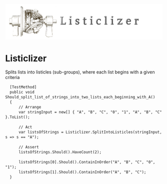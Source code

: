 ![ ](https://raw.githubusercontent.com/RobertBaldini/Listiclizer/master/Listiclizer-Logo-png.png)

# Listiclizer
Splits lists into listicles (sub-groups), where each list begins with a given criteria

```
  [TestMethod]
  public void Should_split_list_of_strings_into_two_lists_each_beginning_with_A()
  {
      // Arrange
      var stringInput = new[] { "A", "B", "C", "0", "1", "A", "B", "C" }.ToList();

      // Act
      var listsOfStrings = Listiclizer.SplitIntoListicles(stringInput, s => s == "A");

      // Assert
      listsOfStrings.Should().HaveCount(2);

      listsOfStrings[0].Should().ContainInOrder("A", "B", "C", "0", "1");
      listsOfStrings[1].Should().ContainInOrder("A", "B", "C");
  }
```
